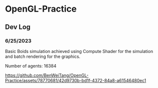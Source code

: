 # OpenGL-Practice

## Dev Log
### 6/25/2023
Basic Boids simulation achieved using Compute Shader for the simulation and batch rendering for the graphics.

Number of agents: 16384


https://github.com/BenWeiTang/OpenGL-Practice/assets/78770681/42d9730b-bd1f-4372-84a8-a61546480ec1

